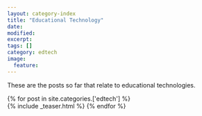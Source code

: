 ```yaml
---
layout: category-index
title: "Educational Technology"
date: 
modified:
excerpt:
tags: []
category: edtech
image:
  feature:
---
```


<!--<h1>{{ page.category }}</h1>-->

These are the posts so far that relate to educational technologies.

{% for post in site.categories.['edtech'] %}  
  {% include _teaser.html %}
{% endfor %}
